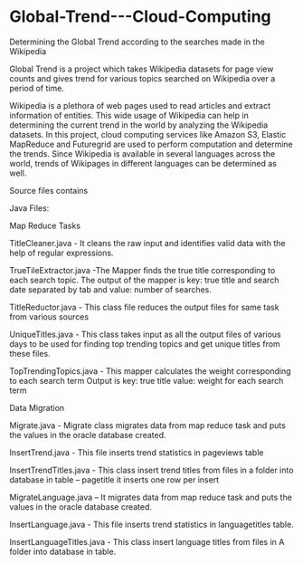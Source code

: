 Global-Trend---Cloud-Computing
==============================

Determining the Global Trend according to the searches made in the Wikipedia

Global Trend is a project which takes Wikipedia datasets for page view counts and gives trend for various topics 
searched on Wikipedia over a period of time.

Wikipedia is a plethora of web pages used to read articles and extract information of entities. This wide usage of Wikipedia can help in determining the current trend in the world by analyzing the Wikipedia datasets. In this project, cloud computing services like Amazon S3, Elastic MapReduce and Futuregrid are used to perform computation and determine the trends. Since Wikipedia is available in several languages across the world, trends of Wikipages in different languages can be determined as well.



Source files contains

Java Files:

Map Reduce Tasks

TitleCleaner.java - It cleans the raw input and identifies valid data with the help of regular expressions.

TrueTileExtractor.java -The Mapper finds the true title corresponding to each search topic. The output of the mapper 
is key: true title and search date separated by tab and value: number of searches.

TitleReductor.java - This class file reduces the output files for same task from various sources

UniqueTitles.java - This class takes input as all the output files of various days to be used for finding top trending 
topics and get unique titles from these files.

TopTrendingTopics.java - This mapper calculates the weight corresponding to each search term Output is key: 
true title value: weight for each search term

Data Migration

Migrate.java - Migrate class migrates data from map reduce task and puts the values in the oracle database created.

InsertTrend.java - This file inserts trend statistics in pageviews table

InsertTrendTitles.java - This class insert trend titles from files in a folder into database in table – pagetitle it inserts one row per insert

MigrateLanguage.java – It migrates data from map reduce task and puts the values in the oracle database created.

InsertLanguage.java - This file inserts trend statistics in languagetitles table.

InsertLanguageTitles.java - This class insert language titles from files in A folder into database in table.

